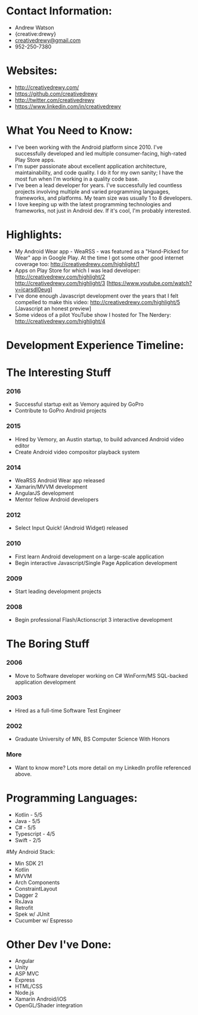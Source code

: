 # Contact Information:

- Andrew Watson
- {creative:drewy}
- creativedrewy@gmail.com
- 952-250-7380

# Websites:

- http://creativedrewy.com/
- https://github.com/creativedrewy
- http://twitter.com/creativedrewy
- https://www.linkedin.com/in/creativedrewy

# What You Need to Know:

- I've been working with the Android platform since 2010. I've successfully developed and led multiple consumer-facing, high-rated Play Store apps.
- I'm super passionate about excellent application architecture, maintainability, and code quality. I do it for my own sanity; I have the most fun when I'm working in a quality code base.
- I've been a lead developer for years. I've successfully led countless projects involving multiple and varied programming languages, frameworks, and platforms. My team size was usually 1 to 8 developers.
- I love keeping up with the latest programming technologies and frameworks, not just in Android dev. If it's cool, I'm probably interested.

# Highlights:

- My Android Wear app - WeaRSS - was featured as a "Hand-Picked for Wear" app in Google Play. At the time I got some other good internet coverage too:
http://creativedrewy.com/highlight/1
- Apps on Play Store for which I was lead developer:
http://creativedrewy.com/highlight/2<br/>
http://creativedrewy.com/highlight/3 [https://www.youtube.com/watch?v=icarsdl0eug]
- I've done enough Javascript development over the years that I felt compelled to make this video:
http://creativedrewy.com/highlight/5 [Javascript an honest preview]
- Some videos of a pilot YouTube show I hosted for The Nerdery:
http://creativedrewy.com/highlight/4

# Development Experience Timeline:

The Interesting Stuff
=====================

### 2016
- Successful startup exit as Vemory aquired by GoPro
- Contribute to GoPro Android projects

### 2015
- Hired by Vemory, an Austin startup, to build advanced Android video editor
- Create Android video compositor playback system

### 2014
- WeaRSS Android Wear app released
- Xamarin/MVVM development
- AngularJS development
- Mentor fellow Android developers

### 2012
- Select Input Quick! (Android Widget) released

### 2010
- First learn Android development on a large-scale application
- Begin interactive Javascript/Single Page Application development

### 2009
- Start leading development projects

### 2008
- Begin professional Flash/Actionscript 3 interactive development

The Boring Stuff
================

### 2006
- Move to Software developer working on C# WinForm/MS SQL-backed application development

### 2003
- Hired as a full-time Software Test Engineer

### 2002
- Graduate University of MN, BS Computer Science With Honors

### More

- Want to know more? Lots more detail on my LinkedIn profile referenced above.

# Programming Languages:

- Kotlin - 5/5
- Java - 5/5
- C# - 5/5
- Typescript - 4/5
- Swift - 2/5

#My Android Stack:

- Min SDK 21
- Kotlin
- MVVM
- Arch Components
- ConstraintLayout
- Dagger 2
- RxJava
- Retrofit
- Spek w/ JUnit
- Cucumber w/ Espresso

# Other Dev I've Done:

- Angular
- Unity
- ASP MVC
- Express
- HTML/CSS
- Node.js
- Xamarin Android/iOS
- OpenGL/Shader integration